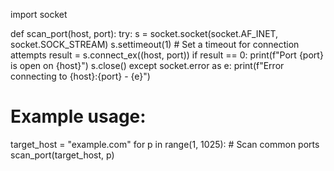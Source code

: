 import socket

def scan_port(host, port):
    try:
        s = socket.socket(socket.AF_INET, socket.SOCK_STREAM)
        s.settimeout(1)  # Set a timeout for connection attempts
        result = s.connect_ex((host, port))
        if result == 0:
            print(f"Port {port} is open on {host}")
        s.close()
    except socket.error as e:
        print(f"Error connecting to {host}:{port} - {e}")

# Example usage:
target_host = "example.com"
for p in range(1, 1025):  # Scan common ports
    scan_port(target_host, p)
